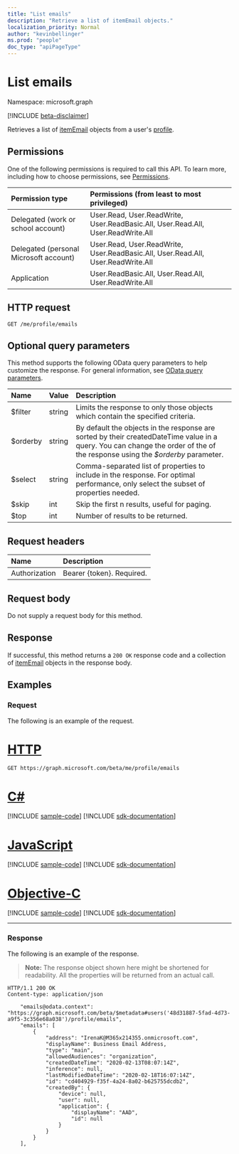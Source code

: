 ```yaml
---
title: "List emails"
description: "Retrieve a list of itemEmail objects."
localization_priority: Normal
author: "kevinbellinger"
ms.prod: "people"
doc_type: "apiPageType"
---
```


# List emails

Namespace: microsoft.graph

[!INCLUDE [beta-disclaimer](../../includes/beta-disclaimer.md)]

Retrieves a list of [itemEmail](../resources/itememail.md) objects from a user's [profile](../resources/profile.md).

## Permissions

One of the following permissions is required to call this API. To learn more, including how to choose permissions, see [Permissions](/graph/permissions-reference).

| Permission type                        | Permissions (from least to most privileged) |
|:---------------------------------------|:--------------------------------------------|
| Delegated (work or school account)     | User.Read, User.ReadWrite, User.ReadBasic.All, User.Read.All, User.ReadWrite.All |
| Delegated (personal Microsoft account) | User.Read, User.ReadWrite, User.ReadBasic.All, User.Read.All, User.ReadWrite.All |
| Application                            | User.ReadBasic.All, User.Read.All, User.ReadWrite.All |

## HTTP request

<!-- { "blockType": "ignored" } -->

```http
GET /me/profile/emails 
```

## Optional query parameters

This method supports the following OData query parameters to help customize the response. For general information, see [OData query parameters](/graph/query-parameters).

|Name            |Value    |Description                                                                                                                                                                 |
|:---------------|:--------|:---------------------------------------------------------------------------------------------------------------------------------------------------------------------------|
|$filter         |string   |Limits the response to only those objects which contain the specified criteria.                                                                                             |
|$orderby        |string   |By default the objects in the response are sorted by their createdDateTime value in a query. You can change the order of the of the response using the *$orderby* parameter.|
|$select         |string   |Comma-separated list of properties to include in the response. For optimal performance, only select the subset of properties needed.                                        |
|$skip           |int      |Skip the first n results, useful for paging.                                                                                                                                |
|$top            |int      |Number of results to be returned.                                                                                                                                           |

## Request headers

| Name           |Description                  |
|:---------------|:----------------------------|
| Authorization  | Bearer {token}. Required.   |


## Request body

Do not supply a request body for this method.

## Response

If successful, this method returns a `200 OK` response code and a collection of [itemEmail](../resources/itememail.md) objects in the response body.

## Examples

### Request

The following is an example of the request.

# [HTTP](#tab/http)
<!-- {
  "blockType": "request",
  "name": "get_emails"
}-->

```msgraph-interactive
GET https://graph.microsoft.com/beta/me/profile/emails
```
# [C#](#tab/csharp)
[!INCLUDE [sample-code](../includes/snippets/csharp/get-emails-csharp-snippets.md)]
[!INCLUDE [sdk-documentation](../includes/snippets/snippets-sdk-documentation-link.md)]

# [JavaScript](#tab/javascript)
[!INCLUDE [sample-code](../includes/snippets/javascript/get-emails-javascript-snippets.md)]
[!INCLUDE [sdk-documentation](../includes/snippets/snippets-sdk-documentation-link.md)]

# [Objective-C](#tab/objc)
[!INCLUDE [sample-code](../includes/snippets/objc/get-emails-objc-snippets.md)]
[!INCLUDE [sdk-documentation](../includes/snippets/snippets-sdk-documentation-link.md)]

---


### Response

The following is an example of the response.

> **Note:** The response object shown here might be shortened for readability. All the properties will be returned from an actual call.

<!-- {
  "blockType": "response",
  "truncated": true,
  "@odata.type": "microsoft.graph.itemEmail",
  "isCollection": true
} -->

```http
HTTP/1.1 200 OK
Content-type: application/json

    "emails@odata.context": "https://graph.microsoft.com/beta/$metadata#users('48d31887-5fad-4d73-a9f5-3c356e68a038')/profile/emails",
    "emails": [
        {
            "address": "IrenaK@M365x214355.onmicrosoft.com",
            "displayName": Business Email Address,
            "type": "main",
            "allowedAudiences": "organization",
            "createdDateTime": "2020-02-13T08:07:14Z",
            "inference": null,
            "lastModifiedDateTime": "2020-02-18T16:07:14Z",
            "id": "cd404929-f35f-4a24-8a02-b625755dcdb2",
            "createdBy": {
                "device": null,
                "user": null,
                "application": {
                    "displayName": "AAD",
                    "id": null
                }
            }
        }
    ],
```

<!-- uuid: 16cd6b66-4b1a-43a1-adaf-3a886856ed98
2019-02-04 14:57:30 UTC -->
<!-- {
  "type": "#page.annotation",
  "description": "List emails",
  "keywords": "",
  "section": "documentation",
  "tocPath": ""
}-->
